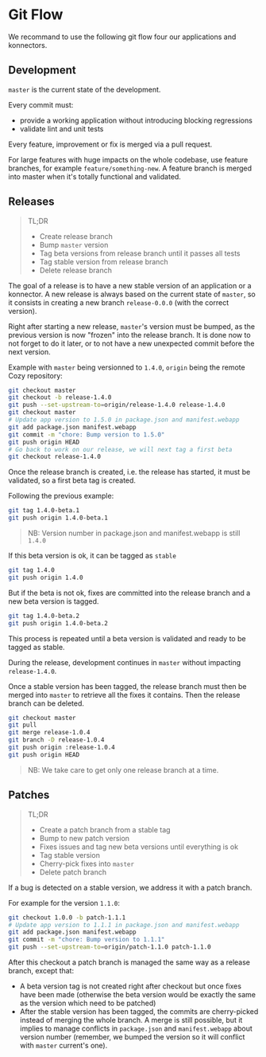 # Git Flow

We recommand to use the following git flow four our applications and konnectors.

## Development

`master` is the current state of the development.

Every commit must:

* provide a working application without introducing blocking regressions
* validate lint and unit tests

Every feature, improvement or fix is merged via a pull request.

For large features with huge impacts on the whole codebase, use feature branches, for example `feature/something-new`. A feature branch is merged into master when it's totally functional and validated.

## Releases

> TL;DR
>
> * Create release branch
> * Bump `master` version
> * Tag beta versions from release branch until it passes all tests
> * Tag stable version from release branch
> * Delete release branch

The goal of a release is to have a new stable version of an application or a konnector.  A new release is always based on the current state of `master`, so it consists in creating a new branch `release-0.0.0` (with the correct version).

Right after starting a new release, `master`'s version must be bumped, as the previous version is now "frozen" into the release branch. It is done now to not forget to do it later, or to not have a new unexpected commit before the next version.

Example with `master` being versionned to `1.4.0`, `origin` being the remote Cozy repository:

```sh
git checkout master
git checkout -b release-1.4.0
git push --set-upstream-to=origin/release-1.4.0 release-1.4.0
git checkout master
# Update app version to 1.5.0 in package.json and manifest.webapp
git add package.json manifest.webapp
git commit -m "chore: Bump version to 1.5.0"
git push origin HEAD
# Go back to work on our release, we will next tag a first beta
git checkout release-1.4.0
```

Once the release branch is created, i.e. the release has started, it must be validated, so a first beta tag is created.

Following the previous example:
```sh
git tag 1.4.0-beta.1
git push origin 1.4.0-beta.1
```
> NB: Version number in package.json and manifest.webapp is still `1.4.0`


If this beta version is ok, it can be tagged as `stable`

```sh
git tag 1.4.0
git push origin 1.4.0
```

But if the beta is not ok, fixes are committed into the release branch and a new beta version is tagged.

```sh
git tag 1.4.0-beta.2
git push origin 1.4.0-beta.2
```

This process is repeated until a beta version is validated and ready to be tagged as stable.

During the release, development continues in `master` without impacting `release-1.4.0`.

Once a stable version has been tagged, the release branch must then be merged into `master` to retrieve all the fixes it contains. Then the release branch can be deleted.

```sh
git checkout master
git pull
git merge release-1.0.4
git branch -D release-1.0.4
git push origin :release-1.0.4
git push origin HEAD
```

> NB: We take care to get only one release branch at a time.

## Patches

> TL;DR
>
> * Create a patch branch from a stable tag
> * Bump to new patch version
> * Fixes issues and tag new beta versions until everything is ok
> * Tag stable version
> * Cherry-pick fixes into `master`
> * Delete patch branch

If a bug is detected on a stable version, we address it with a patch branch.

For example for the version `1.1.0`:
```sh
git checkout 1.0.0 -b patch-1.1.1
# Update app version to 1.1.1 in package.json and manifest.webapp
git add package.json manifest.webapp
git commit -m "chore: Bump version to 1.1.1"
git push --set-upstream-to=origin/patch-1.1.0 patch-1.1.0
```
After this checkout a patch branch is managed the same way as a release branch, except that:

* A beta version tag is not created right after checkout but once fixes have been made (otherwise the beta version would be exactly the same as the version which need to be patched)
* After the stable version has been tagged, the commits are cherry-picked instead of merging the whole branch. A merge is still possible, but it implies to manage conflicts in `package.json` and `manifest.webapp` about version number (remember, we bumped the version so it will conflict with `master` current's one).
